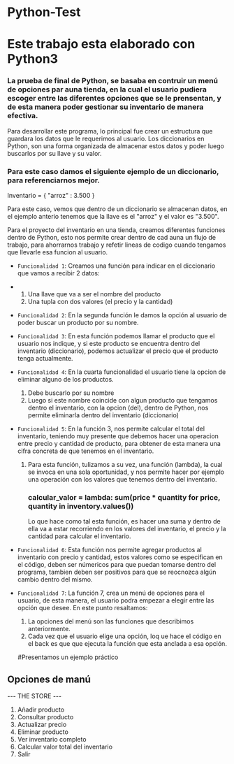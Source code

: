 # Python-Test

# Este trabajo esta elaborado con Python3

### La prueba de final de Python, se basaba en contruir un menú de opciones par auna tienda, en la cual el usuario pudiera escoger entre las diferentes opciones que se le prensentan, y de esta manera poder gestionar su inventario de manera efectiva.

Para desarrollar este programa, lo principal fue crear un estructura que guardara los datos que le requerimos al usuario.
Los diccionarios en Python, son una forma organizada de almacenar estos datos y poder luego buscarlos por su llave y su valor.

### Para este caso damos el siguiente ejemplo de un diccionario, para referenciarnos mejor.
Inventario = {
  "arroz" : 3.500
}

Para este caso, vemos que dentro de un diccionario se almacenan datos, en el ejemplo anterio tenemos que la llave es el "arroz" y el valor es "3.500".

Para el proyecto del inventario en una tienda, creamos diferentes funciones dentro de Python, esto nos permite crear dentro de cad auna un flujo de trabajo, para ahorrarnos trabajo y refetir lineas de codigo cuando tengamos que llevarle esa funcion al usuario.


- `Funcionalidad 1`: Creamos una función para indicar en el diccionario que vamos a recibir 2 datos:
- 1. Una llave que va a ser el nombre del producto
  2. Una tupla con dos valores (el precio y la cantidad)
  
- `Funcionalidad 2`: En la segunda función le damos la opción al usuario de poder buscar un producto por su nombre.
  
- `Funcionalidad 3`: En esta función podemos llamar el producto que el usuario nos indique, y si este producto se encuentra dentro del inventario (diccionario), podemos actualizar el precio que el producto tenga actualmente.
- `Funcionalidad 4`: En la cuarta funcionalidad el usuario tiene la opcion de eliminar alguno de los productos.
  1. Debe buscarlo por su nombre
  2. Luego si este nombre coincide con algun producto que tengamos dentro el inventario, con la opcion (del), dentro de Python, nos permite eliminarla dentro del inventario (diccionario)
- `Funcionalidad 5`: En la función 3, nos permite calcular el total del inventario, teniendo muy presente que debemos hacer una operacion entre precio y cantidad de producto, para obtener de esta manera una cifra concreta de que tenemos en el inventario.
  1. Para esta función, tulizamos a su vez, una función (lambda), la cual se invoca en una sola oportunidad, y nos permite hacer por ejemplo una operación con los valores que tenemos dentro del inventario.
     ### calcular_valor = lambda: sum(price * quantity for price, quantity in inventory.values())
     Lo que hace como tal esta función, es hacer una suma y dentro de ella va a estar recorriendo en los valores del inventario, el precio y la cantidad para calcular el inventario.
- `Funcionalidad 6`: Esta función nos permite agregar productos al inventario con precio y cantidad, estos valores como se especifican en el código, deben ser númericos para que puedan tomarse dentro del programa, tambien deben ser positivos para que se reocnozca algún cambio dentro del mismo.

- `Funcionalidad 7`: La función 7, crea un menú de opciones para el usuario, de esta manera, el usuario podra empezar a elegir entre las opción que desee.
  En este punto resaltamos:
  1. La opciones del menú son las funciones que describimos anteriormente.
  2. Cada vez que el usuario elige una opción, loq ue hace el código en el back es que que ejecuta la función que esta anclada a esa opción.
 
  #Presentamos un ejemplo práctico

## Opciones de manú
  --- THE STORE ---
1. Añadir producto
2. Consultar producto
3. Actualizar precio
4. Eliminar producto
5. Ver inventario completo
6. Calcular valor total del inventario
7. Salir
